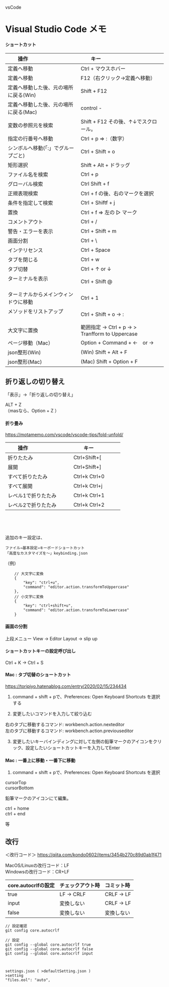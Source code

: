 vsCode
# Visual Studio Code メモ

#### ショートカット

|　　操作                                |　　キー                                       |
|:--------------------------------------|:---------------------------------------------|
| 定義へ移動                             |  Ctrl + マウスホバー                           |
| 定義へ移動                             |  F12（右クリック→定義へ移動）                    |
| 定義へ移動した後、元の場所に戻る(Win)    |  Shift + F12                                 |
| 定義へ移動した後、元の場所に戻る(Mac)    |  control -                                   |
| 変数の参照元を検索                      |  Shift + F12   その後、↑↓でスクロール。          |
| 指定の行番号へ移動                      |  Ctrl + p ⇒ :（数字）                          |
| シンボルへ移動(「:」でグループごと)      |  Ctrl + Shift + o                             |
| 矩形選択                               |  Shift + Alt + ドラッグ                       |
| ファイル名を検索                        | Ctrl + p                                     |
| グローバル検索                          |  Ctrl Shift + f                              |
| 正規表現検索                            |  Ctrl + f の後、右のマークを選択                 |
| 条件を指定して検索                       |  Ctrl + Shiftf + j                           |
| 置換                                   |  Ctrl + f ⇒ 左の ▷ マーク                     |
| コメントアウト                          |  Ctrl + /                                    |
| 警告・エラーを表示                      |  Ctrl + Shift + m                             |
| 画面分割                               |  Ctrl + \                                     |
| インテリセンス                          |  Ctrl + Space                                  |
| タブを閉じる                            |  Ctrl + w                                      |
| タブ切替                               |  Ctrl + ↑ or ↓                                |
| ターミナルを表示                        |  Ctrl + Shift @                                |
| ターミナルからメインウィンドウに移動      |  Ctrl + 1                                     |
| メソッドをリストアップ                   |  Ctrl + Shift + o →  :                         |
| 大文字に置換                           |  範囲指定 → Ctrl + p → > Tranfform to Uppercase  |
| ページ移動（Mac）                       |  Option + Command + ←　or →                    |
| json整形(Win)                         |  (Win) Shift + Alt + F                       |
| json整形(Mac)                         |  (Mac) Shift + Option + F                    |



## 折り返しの切り替え
「表示」->「折り返しの切り替え」　　

ALT + Z   
（masなら、Option + Z ）　　


#### 折り畳み
<https://motamemo.com/vscode/vscode-tips/fold-unfold/>  


|　　操作                                |　　キー                                        |
|:--------------------------------------|:-----------------------------------------------|
| 折りたたみ                             |  Ctrl+Shift+[                                  |
| 展開                                   |  Ctrl+Shift+]                                  |
| すべて折りたたみ                        |  Ctrl+k Ctrl+0                                 |
| すべて展開                              |  Ctrl+k Ctrl+j                                |
| レベル1で折りたたみ                      |  Ctrl+k Ctrl+1                                |
| レベル2で折りたたみ                      |  Ctrl+k Ctrl+2                                |


 
　  
　  
　  　  
追加のキー設定は、
```
ファイル→基本設定→キーボードショートカット
「高度なカスタマイズを～」keybinding.json
```
（例）
```
    // 大文字に変換
    {
        "key": "ctrl+u",
        "command": "editor.action.transformToUppercase"
    },
    // 小文字に変換
    {
        "key": "ctrl+shift+u",
        "command": "editor.action.transformToLowercase"
    }
```

#### 画面の分割
上段メニュー View -> Editor Layout -> slip up  


#### ショートカットキーの設定呼び出し
Ctrl + K → Ctrl + S



#### Mac : タブ切替のショートカット
<https://toripiyo.hatenablog.com/entry/2020/02/15/234434>  

1. command + shift + pで、Preferences: Open Keyboard Shortcuts を選択する

2. 変更したいコマンドを入力して絞り込む

右のタブに移動するコマンド: workbench.action.nexteditor  
左のタブに移動するコマンド: workbench.action.previouseditor  

3. 変更したいキーバインディングに対して左側の鉛筆マークのアイコンをクリック、設定したいショートカットキーを入力してEnter



#### Mac : 一番上に移動・一番下に移動
1. command + shift + pで、Preferences: Open Keyboard Shortcuts を選択

cursorTop  
cursorBottom  

鉛筆マークのアイコンにて編集。  

ctrl + home  
ctrl + end  

等


## 改行

＜改行コード＞
<https://qiita.com/kondo0602/items/3454b270c89d0ab1f471>

MacOS/Linuxの改行コード：LF  
Windowsの改行コード：CR+LF  


|  core.autocrlfの設定  |  チェックアウト時    |  コミット時   |
|:----------------------|:-------------------|:-------------|
|  true                 |  LF -> CRLF        |  CRLF -> LF  |
|  input                |  変換しない         |  CRLF -> LF  |
|  false                |  変換しない         |  変換しない   |


```
// 設定確認
git config core.autocrlf

// 設定
git config --global core.autocrlf true
git config --global core.autocrlf false
git config --global core.autocrlf input



settings.json ( >defaultSetting.json )
>setting
"files.eol": "auto",

```
